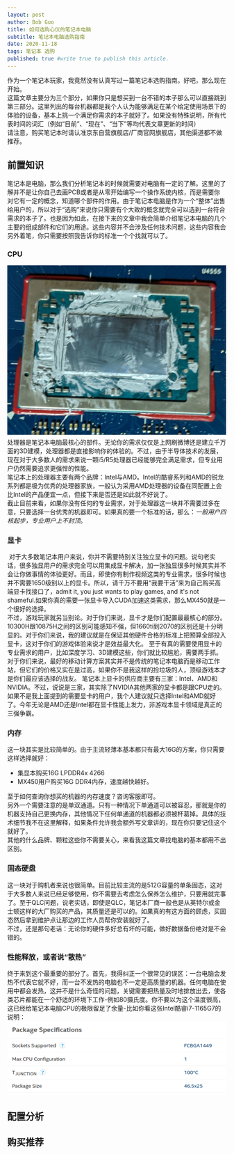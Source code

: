 ```yaml
---
layout: post
author: Bob Guo
title: 如何选购心仪的笔记本电脑
subtitle: 笔记本电脑选购指南
date: 2020-11-18
tags: 笔记本 选购
published: true #write true to publish this article.
---
```

作为一个笔记本玩家，我竟然没有认真写过一篇笔记本选购指南。好吧，那么现在开始。  
这篇文章主要分为三个部分，如果你只是想买到一台不错的本子那么可以直接跳到第三部分。这里列出的每台机器都是我个人认为能够满足在某个给定使用场景下的体验的设备，基本上挑一个满足你需求的本子就好了。如果没有特殊说明，所有代表时间的词汇（例如“目前”、“现在”、“当下”等均代表文章更新的时间）  
请注意，购买笔记本时请认准京东自营旗舰店/厂商官网旗舰店，其他渠道都不做推荐。
## 前置知识
笔记本是电脑，那么我们分析笔记本的时候就需要对电脑有一定的了解。这里的了解并不是让你自己去画PCB或者是从零开始编写一个操作系统内核，而是需要你对它有一定的概念，知道哪个部件的作用。由于笔记本电脑是作为一个“整体”出售给用户的，所以对于“选购”来说你只需要有个大致的概念就完全可以选到一台符合需求的本子了。也是因为如此，在接下来的文章中我会简单介绍笔记本电脑的几个主要的组成部件和它们的用途。这些内容并不会涉及任何技术问题，这些内容我会另外着笔，你只需要按照我告诉你的标准一个个找就可以了。
### CPU
![一颗Ryzen 7 2700U处理器，覆盖在散热介质下方](/img/laptop_guide/cpu.jpg)  
处理器是笔记本电脑最核心的部件。无论你的需求仅仅是上网刷微博还是建立千万面的3D建模，处理器都是直接影响你的体验的。不过，由于半导体技术的发展，现在对于大多数人的需求来说一颗i5/R5处理器已经能够完全满足需求，但专业用户仍然需要追求更强悍的性能。  
笔记本上的处理器主要有两个品牌：Intel与AMD。Intel的酷睿系列和AMD的锐龙系列都是极为优秀的处理器家族，一般认为采用AMD处理器的设备在同配置上会比Intel的产品便宜一点，但接下来是否还是如此就不好说了。  
截止目前来看，如果你没有任何的专业需求，对于处理器这一块并不需要过多在意，只要选择一台优秀的机器即可。如果真的要一个标准的话，那么：*一般用户四核起步，专业用户上不封顶*。
### 显卡
![]()
对于大多数笔记本用户来说，你并不需要特别关注独立显卡的问题。说句老实话，很多独显用户的需求完全可以用集成显卡解决，加一张独显很多时候其实并不会让你做事情的体验更好。而且，即使你有制作视频这类的专业需求，很多时候也并不需要1650级别以上的显卡。所以，请千万不要用“我要干活”来为自己购买高端显卡找接口了，admit it, you just wants to play games, and it's not shameful.如果你真的需要一张显卡导入CUDA加速这类需求，那么MX450就是一个很好的选择。  
不过，游戏玩家就另当别论。对于你们来说，显卡才是你们配置最最核心的部分。10300H跟10875H之间的区别可能感知不强，但1660ti到2070的区别还是十分明显的。对于你们来说，我的建议就是在保证其他硬件合格的标准上把预算全部投入显卡，这对于你们的游戏体验来说才是效益最大化。 
至于有真的需要使用显卡的专业需求的用户，比如深度学习、3D建模这些，你们就比较尴尬，需要两手抓。对于你们来说，最好的移动计算方案其实并不是传统的笔记本电脑而是移动工作站，但它们的价格又实在是过高，如果你不是我这样的捡垃圾的人，顶级游戏本才是你们最应该选择的战友。
笔记本上显卡的供应商主要有三家：Intel、AMD和NVIDIA。不过，说说是三家，其实除了NVIDIA其他两家的显卡都是跟CPU走的。如果不是我上面提到的需要显卡的用户，我个人建议就只选择Intel和AMD就好了。今年无论是AMD还是Intel都在显卡性能上发力，非游戏本显卡领域是真正的三强争霸。
### 内存
这一块其实是比较简单的。由于主流轻薄本基本都只有最大16G的方案，你只需要这样选择就好：
* 集显本购买16G LPDDR4x 4266
* MX450用户购买16G DDR4内存，速度越快越好。

至于如何查询你想买的机器的内存速度？咨询客服即可。  
另外一个需要注意的是单双通道。只有一种情况下单通道可以被容忍，那就是你的机器支持自己更换内存，其他情况下任何单通道的机器都必须被杯葛掉。具体的技术细节我不在这里解释，如果条件允许我会额外写文章讲的，现在你只要记住这个就好了。  
其他的什么品牌、颗粒这些你不需要关心，来看我这篇文章找电脑的基本都用不出区别。
### 固态硬盘
这一块对于购机者来说也很简单。目前比较主流的是512G容量的单条固态，这对于大多数人来说已经足够使用，你不需要去考虑怎么保养怎么维护，只要用就完事了。至于QLC问题，说老实话，即使是QLC，笔记本厂商一般也是从英特尔或金士顿这样的大厂购买的产品，其质量还是可以的。如果真的有这方面的顾虑，买固态然后拿到维护点让那边的工作人员帮你安装就好了。  
不过，还是那句老话：无论你的硬件多好总有坏的可能，做好数据备份绝对是不会错的。
### 性能释放，或者说“散热”
终于来到这个最重要的部分了。首先，我得纠正一个很常见的误区：一台电脑会发热不代表它就不好，而一台不发热的电脑也不一定是高质量的机器。任何电脑在使用中都会发热，这并不是什么奇怪的问题，关键需要把热量及时地排放出去，使各类芯片都能在一个舒适的环境下工作-例如80摄氏度。你不要以为这个温度很高，这已经给笔记本电脑CPU的极限留足了余量-比如你看这张Intel酷睿i7-1165G7的说明：
![Intel Core i7-1165G7](/img/laptop_guide/cpu_tjunc.jpg)
## 配置分析
## 购买推荐